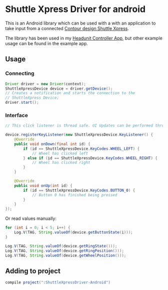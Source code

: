 # Shuttle Xpress Driver for android

This is an Android library which can be used with a with an application to take input from a connected [Contour design Shuttle Xpress](https://contour-design.co.uk/product/shuttlexpress/).

The library has been used in my [Headunit Controller App](https://github.com/freshollie/AndroidHeadunitController), but other example usage can be found in the example app.

## Usage

### Connecting

```java
Driver driver = new Driver(context);
ShuttleXpressDevice device = driver.getDevice();
// Creates a notification and starts the connection to the
// ShuttleXpress Device;
driver.start(); 
```
     
### Interface

```java
// This click listener is thread safe. UI Updates can be performed through the listener

device.registerKeyListener(new ShuttleXpressDevice.KeyListener() {
    @Override
    public void onDown(final int id) {
        if (id == ShuttleXpressDevice.KeyCodes.WHEEL_LEFT) {
            // Wheel has clicked left
        } else if (id == ShuttleXpressDevice.KeyCodes.WHEEL_RIGHT) {
            // Wheel has clicked right
        }
    }

    @Override
    public void onUp(int id) {
        if (id == ShuttleXpressDevice.KeyCodes.BUTTON_0) {
            // Button 0 has finished being pressed
        }
    }
});
```
   
Or read values manually:

```java
for (int i = 0; i < 5; i++) {
    Log.V(TAG, String.valueOf(device.getButtonState(i)));
}

Log.V(TAG, String.valueOf(device.getRingState()));
Log.V(TAG, String.valueOf(device.getRingPosition()));
Log.V(TAG, String.valueOf(device.getWheelPosition()));
```
    
    

## Adding to project

```gradle
compile project(":ShuttleXpressDriver-Android")
```